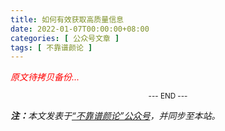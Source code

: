 ```yaml
---
title: 如何有效获取高质量信息
date: 2022-01-07T00:00:00+08:00
categories: [ 公众号文章 ]
tags: [ 不靠谱颜论 ]
---
```


<font color=red><i>原文待拷贝备份...</i></font>

<center><small>--- END ---</small></center>

<i><b>注：</b>本文发表于[“不靠谱颜论”公众号](https://mp.weixin.qq.com/s/vMwa1DPouZ8ha4zj6s0yzQ)，并同步至本站。</i>
